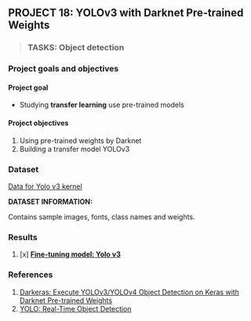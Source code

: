 ## PROJECT 18: YOLOv3 with Darknet Pre-trained Weights

> ### TASKS: Object detection 

### Project goals and objectives

#### Project goal

- Studying **transfer learning** use pre-trained models

#### Project objectives

1. Using pre-trained weights by Darknet
2. Building a transfer model YOLOv3

### Dataset

[Data for Yolo v3 kernel](https://www.robots.ox.ac.uk/~vgg/data/pets/)

**DATASET INFORMATION:**

Contains sample images, fonts, class names and weights.


### Results

1. [x] [**Fine-tuning model: Yolo v3**]()


### References

1. [Darkeras: Execute YOLOv3/YOLOv4 Object Detection on Keras with Darknet Pre-trained Weights](https://towardsdatascience.com/darkeras-execute-yolov3-yolov4-object-detection-on-keras-with-darknet-pre-trained-weights-5e8428b959e2)
2. [YOLO: Real-Time Object Detection](https://pjreddie.com/darknet/yolo/)

